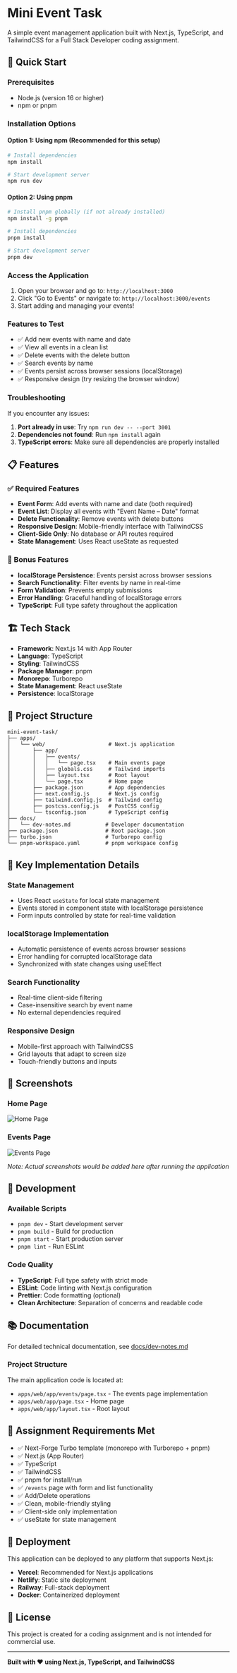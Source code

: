 # Mini Event Task

A simple event management application built with Next.js, TypeScript, and TailwindCSS for a Full Stack Developer coding assignment.

## 🚀 Quick Start

### Prerequisites
- Node.js (version 16 or higher)
- npm or pnpm

### Installation Options

#### Option 1: Using npm (Recommended for this setup)
```bash
# Install dependencies
npm install

# Start development server
npm run dev
```

#### Option 2: Using pnpm
```bash
# Install pnpm globally (if not already installed)
npm install -g pnpm

# Install dependencies
pnpm install

# Start development server
pnpm dev
```

### Access the Application

1. Open your browser and go to: `http://localhost:3000`
2. Click "Go to Events" or navigate to: `http://localhost:3000/events`
3. Start adding and managing your events!

### Features to Test

- ✅ Add new events with name and date
- ✅ View all events in a clean list
- ✅ Delete events with the delete button
- ✅ Search events by name
- ✅ Events persist across browser sessions (localStorage)
- ✅ Responsive design (try resizing the browser window)

### Troubleshooting

If you encounter any issues:

1. **Port already in use**: Try `npm run dev -- --port 3001`
2. **Dependencies not found**: Run `npm install` again
3. **TypeScript errors**: Make sure all dependencies are properly installed

## 📋 Features

### ✅ Required Features
- **Event Form**: Add events with name and date (both required)
- **Event List**: Display all events with "Event Name – Date" format
- **Delete Functionality**: Remove events with delete buttons
- **Responsive Design**: Mobile-friendly interface with TailwindCSS
- **Client-Side Only**: No database or API routes required
- **State Management**: Uses React useState as requested

### 🎉 Bonus Features
- **localStorage Persistence**: Events persist across browser sessions
- **Search Functionality**: Filter events by name in real-time
- **Form Validation**: Prevents empty submissions
- **Error Handling**: Graceful handling of localStorage errors
- **TypeScript**: Full type safety throughout the application

## 🏗️ Tech Stack

- **Framework**: Next.js 14 with App Router
- **Language**: TypeScript
- **Styling**: TailwindCSS
- **Package Manager**: pnpm
- **Monorepo**: Turborepo
- **State Management**: React useState
- **Persistence**: localStorage

## 📁 Project Structure

```
mini-event-task/
├── apps/
│   └── web/                    # Next.js application
│       ├── app/
│       │   ├── events/
│       │   │   └── page.tsx    # Main events page
│       │   ├── globals.css     # Tailwind imports
│       │   ├── layout.tsx      # Root layout
│       │   └── page.tsx        # Home page
│       ├── package.json        # App dependencies
│       ├── next.config.js      # Next.js config
│       ├── tailwind.config.js  # Tailwind config
│       ├── postcss.config.js   # PostCSS config
│       └── tsconfig.json       # TypeScript config
├── docs/
│   └── dev-notes.md           # Developer documentation
├── package.json               # Root package.json
├── turbo.json                 # Turborepo config
└── pnpm-workspace.yaml        # pnpm workspace config
```

## 🎯 Key Implementation Details

### State Management
- Uses React `useState` for local state management
- Events stored in component state with localStorage persistence
- Form inputs controlled by state for real-time validation

### localStorage Implementation
- Automatic persistence of events across browser sessions
- Error handling for corrupted localStorage data
- Synchronized with state changes using useEffect

### Search Functionality
- Real-time client-side filtering
- Case-insensitive search by event name
- No external dependencies required

### Responsive Design
- Mobile-first approach with TailwindCSS
- Grid layouts that adapt to screen size
- Touch-friendly buttons and inputs

## 📱 Screenshots

### Home Page
![Home Page](https://via.placeholder.com/800x400/3B82F6/FFFFFF?text=Home+Page)

### Events Page
![Events Page](https://via.placeholder.com/800x400/10B981/FFFFFF?text=Events+Page)

*Note: Actual screenshots would be added here after running the application*

## 🔧 Development

### Available Scripts

- `pnpm dev` - Start development server
- `pnpm build` - Build for production
- `pnpm start` - Start production server
- `pnpm lint` - Run ESLint

### Code Quality

- **TypeScript**: Full type safety with strict mode
- **ESLint**: Code linting with Next.js configuration
- **Prettier**: Code formatting (optional)
- **Clean Architecture**: Separation of concerns and readable code

## 📚 Documentation

For detailed technical documentation, see [docs/dev-notes.md](docs/dev-notes.md)

### Project Structure

The main application code is located at:
- `apps/web/app/events/page.tsx` - The events page implementation
- `apps/web/app/page.tsx` - Home page
- `apps/web/app/layout.tsx` - Root layout

## 🎯 Assignment Requirements Met

- ✅ Next-Forge Turbo template (monorepo with Turborepo + pnpm)
- ✅ Next.js (App Router)
- ✅ TypeScript
- ✅ TailwindCSS
- ✅ pnpm for install/run
- ✅ `/events` page with form and list functionality
- ✅ Add/Delete operations
- ✅ Clean, mobile-friendly styling
- ✅ Client-side only implementation
- ✅ useState for state management

## 🚀 Deployment

This application can be deployed to any platform that supports Next.js:

- **Vercel**: Recommended for Next.js applications
- **Netlify**: Static site deployment
- **Railway**: Full-stack deployment
- **Docker**: Containerized deployment

## 📄 License

This project is created for a coding assignment and is not intended for commercial use.

---

**Built with ❤️ using Next.js, TypeScript, and TailwindCSS**

